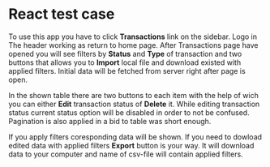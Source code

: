 # React test case

To use this app you have to click **Transactions** link on the sidebar. Logo in
The header working as return to home page. After Transactions page have opened
you will see filters by **Status** and **Type** of transaction and two buttons
that allows you to **Import** local file and download existed with applied
filters. Initial data will be fetched from server right after page is open.

In the shown table there are two buttons to each item with the help of wich you
can either **Edit** transaction status of **Delete** it. While editing
transaction status current status option will be disabled in order to not be
confused. Pagination is also applied in a bid to table was short enough.

If you apply filters coresponding data will be shown. If you need to dowload
edited data with applied filters **Export** button is your way. It will download
data to your computer and name of csv-file will contain applied filters.
